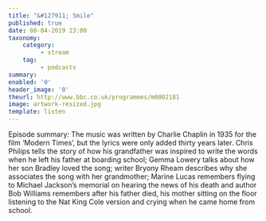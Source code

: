 ```yaml
---
title: "&#127911; Smile"
published: true
date: 08-04-2019 23:00
taxonomy:
    category:
         - stream
    tag:
         - podcasts
summary:
enabled: '0'
header_image: '0'
theurl: http://www.bbc.co.uk/programmes/m0002181
image: artwork-resized.jpg
template: listen
---
```

 
Episode summary: The music was written by Charlie Chaplin in 1935 for the film ‘Modern Times’, but the lyrics were only added thirty years later. Chris Philips tells the story of how his grandfather was inspired to write the words when he left his father at boarding school; Gemma Lowery talks about how her son Bradley loved the song; writer Bryony Rheam describes why she associates the song with her grandmother; Marine Lucas remembers flying to Michael Jackson’s memorial on hearing the news of his death and author Bob Williams remembers after his father died, his mother sitting on the floor listening to the Nat King Cole version and crying when he came home from school.

